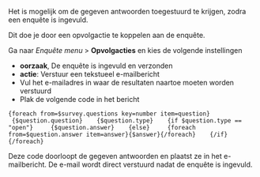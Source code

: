 Het is mogelijk om de gegeven antwoorden toegestuurd te krijgen, zodra
een enquête is ingevuld.

Dit doe je door een opvolgactie te koppelen aan de enquête.

Ga naar *Enquête menu* \> **Opvolgacties** en kies de volgende
instellingen

-   **oorzaak**, De enquête is ingevuld en verzonden
-   **actie**: Verstuur een tekstueel e-mailbericht
-   Vul het e-mailadres in waar de resultaten naartoe moeten worden
    verstuurd
-   Plak de volgende code in het bericht

`{foreach from=$survey.questions key=number item=question}    {$question.question}    {$question.type}    {if $question.type == "open"}     {$question.answer}    {else}     {foreach from=$question.answer item=answer}{$answer}{/foreach}    {/if}   {/foreach}`

Deze code doorloopt de gegeven antwoorden en plaatst ze in het
e-mailbericht. De e-mail wordt direct verstuurd nadat de enquête is
ingevuld.
